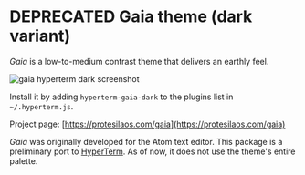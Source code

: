 # DEPRECATED Gaia theme (dark variant)

*Gaia* is a low-to-medium contrast theme that delivers an earthly feel.

![gaia hyperterm dark screenshot](https://raw.githubusercontent.com/protesilaos/prot16/master/gaia/hyperterm/screenshot.png)

Install it by adding `hyperterm-gaia-dark` to the plugins list in `~/.hyperterm.js`.

Project page: [https://protesilaos.com/gaia](https://protesilaos.com/gaia)

*Gaia* was originally developed for the Atom text editor. This package is a preliminary port to [HyperTerm](https://hyperterm.org/). As of now, it does not use the theme's entire palette.
